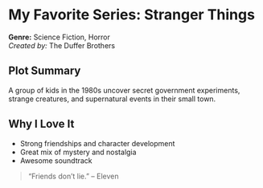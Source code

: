 # My Favorite Series: Stranger Things

**Genre:** Science Fiction, Horror  
*Created by:* The Duffer Brothers  

## Plot Summary
A group of kids in the 1980s uncover secret government experiments, strange creatures, and supernatural events in their small town.

## Why I Love It
- Strong friendships and character development  
- Great mix of mystery and nostalgia  
- Awesome soundtrack  

> “Friends don’t lie.” – Eleven

